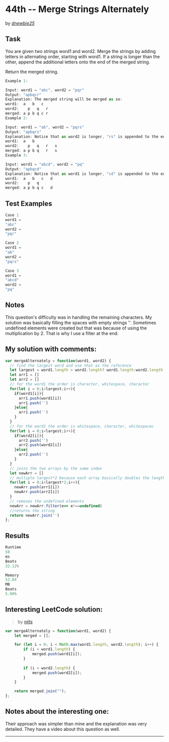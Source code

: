# 44th -- Merge Strings Alternately





by *[dnewbie25](https://leetcode.com/u/dnewbie25/)*


## Task

You are given two strings word1 and word2. Merge the strings by adding letters in alternating order, starting with word1. If a string is longer than the other, append the additional letters onto the end of the merged string.

Return the merged string.

```js
Example 1:

Input: word1 = "abc", word2 = "pqr"
Output: "apbqcr"
Explanation: The merged string will be merged as so:
word1:  a   b   c
word2:    p   q   r
merged: a p b q c r
Example 2:

Input: word1 = "ab", word2 = "pqrs"
Output: "apbqrs"
Explanation: Notice that as word2 is longer, "rs" is appended to the end.
word1:  a   b 
word2:    p   q   r   s
merged: a p b q   r   s
Example 3:

Input: word1 = "abcd", word2 = "pq"
Output: "apbqcd"
Explanation: Notice that as word1 is longer, "cd" is appended to the end.
word1:  a   b   c   d
word2:    p   q 
merged: a p b q c   d
```


## Test Examples

```js
Case 1
word1 =
"abc"
word2 =
"pqr"

Case 2
word1 =
"ab"
word2 =
"pqrs"

Case 3
word1 =
"abcd"
word2 =
"pq"

```


## Notes

This question's difficulty was in handling the remaining characters. My solution was basically filling the spaces with empty strings ''. Sometimes undefined elements were created but that was because of using the multiplication by 2. That is why I use a filter at the end.

## My solution with comments:

```js
var mergeAlternately = function(word1, word2) {
  // find the largest word and use that as the reference
  let largest = word1.length > word2.length? word1.length:word2.length
  let arr1 = []
  let arr2 = []
  // for the word1 the order is character, whitespace, character
  for(let i = 0;i<largest;i++){
    if(word1[i]){
      arr1.push(word1[i])
      arr1.push('')
    }else{
      arr1.push('')
    }
  }
  // for the word1 the order is whitespace, character, whitespacec
  for(let i = 0;i<largest;i++){
    if(word2[i]){
      arr2.push('')
      arr2.push(word2[i])
    }else{
      arr2.push('')
    }
  }
  // joins the two arrays by the same index
  let newArr = []
  // multiple largest*2 because each array basically doubles the length of each word by using a character and whitespace in each insertion
  for(let i = 0;i<largest*2;i++){
    newArr.push(arr1[i])
    newArr.push(arr2[i])
  }
  // removes the undefined elements
  newArr = newArr.filter(e=> e!==undefined)
  //returns the string
  return newArr.join('')
};

```


## Results

```js
Runtime
58
ms
Beats
32.12%

Memory
52.84
MB
Beats
5.00%
```

## Interesting LeetCode solution:
> by *[niits](https://leetcode.com/problems/merge-strings-alternately/solutions/5161375/video-simple-solution)*

```js
var mergeAlternately = function(word1, word2) {
    let merged = [];

    for (let i = 0; i < Math.max(word1.length, word2.length); i++) {
        if (i < word1.length) {
            merged.push(word1[i]);
        }
        
        if (i < word2.length) {
            merged.push(word2[i]);
        }
    }

    return merged.join("");    
};
```

## Notes about the interesting one:

Their approach was simpler than mine and the explanation was very detailed. They have a video about this question as well.

---